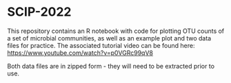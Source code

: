 # SCIP-2022

This repository contains an R notebook with code for plotting OTU counts of a set of microbial communities, as well as an example plot and two data files for practice. The associated tutorial video can be found here: https://www.youtube.com/watch?v=p0VGRc99qV8

Both data files are in zipped form - they will need to be extracted prior to use.
